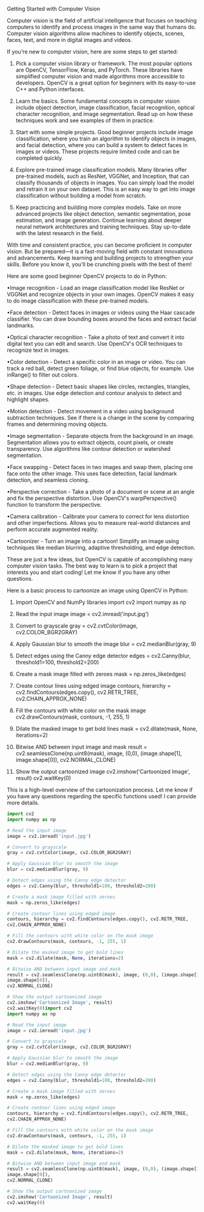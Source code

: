Getting Started with Computer Vision

Computer vision is the field of artificial intelligence that focuses on teaching computers to identify and process images in the same way that humans do. Computer vision algorithms allow machines to identify objects, scenes, faces, text, and more in digital images and videos. 

If you're new to computer vision, here are some steps to get started:

1. Pick a computer vision library or framework. The most popular options are OpenCV, TensorFlow, Keras, and PyTorch. These libraries have simplified computer vision and made algorithms more accessible to developers. OpenCV is a great option for beginners with its easy-to-use C++ and Python interfaces. 

2. Learn the basics. Some fundamental concepts in computer vision include object detection, image classification, facial recognition, optical character recognition, and image segmentation. Read up on how these techniques work and see examples of them in practice. 

3. Start with some simple projects. Good beginner projects include image classification, where you train an algorithm to identify objects in images, and facial detection, where you can build a system to detect faces in images or videos. These projects require limited code and can be completed quickly. 

4. Explore pre-trained image classification models. Many libraries offer pre-trained models, such as ResNet, VGGNet, and Inception, that can classify thousands of objects in images. You can simply load the model and retrain it on your own dataset. This is an easy way to get into image classification without building a model from scratch.

5. Keep practicing and building more complex models. Take on more advanced projects like object detection, semantic segmentation, pose estimation, and image generation. Continue learning about deeper neural network architectures and training techniques. Stay up-to-date with the latest research in the field. 

With time and consistent practice, you can become proficient in computer vision. But be prepared—it is a fast-moving field with constant innovations and advancements. Keep learning and building projects to strengthen your skills. Before you know it, you'll be crunching pixels with the best of them!

Here are some good beginner OpenCV projects to do in Python:

•Image recognition - Load an image classification model like ResNet or VGGNet and recognize objects in your own images. OpenCV makes it easy to do image classification with these pre-trained models.

•Face detection - Detect faces in images or videos using the Haar cascade classifier. You can draw bounding boxes around the faces and extract facial landmarks. 

•Optical character recognition - Take a photo of text and convert it into digital text you can edit and search. Use OpenCV's OCR techniques to recognize text in images.

•Color detection - Detect a specific color in an image or video. You can track a red ball, detect green foliage, or find blue objects, for example. Use inRange() to filter out colors.

•Shape detection - Detect basic shapes like circles, rectangles, triangles, etc. in images. Use edge detection and contour analysis to detect and highlight shapes. 

•Motion detection - Detect movement in a video using background subtraction techniques. See if there is a change in the scene by comparing frames and determining moving objects.

•Image segmentation - Separate objects from the background in an image. Segmentation allows you to extract objects, count pixels, or create transparency. Use algorithms like contour detection or watershed segmentation.

•Face swapping - Detect faces in two images and swap them, placing one face onto the other image. This uses face detection, facial landmark detection, and seamless cloning.

•Perspective correction - Take a photo of a document or scene at an angle and fix the perspective distortion. Use OpenCV's warpPerspective() function to transform the perspective.

•Camera calibration - Calibrate your camera to correct for lens distortion and other imperfections. Allows you to measure real-world distances and perform accurate augmented reality.

•Cartoonizer - Turn an image into a cartoon! Simplify an image using techniques like median blurring, adaptive thresholding, and edge detection.

These are just a few ideas, but OpenCV is capable of accomplishing many computer vision tasks. The best way to learn is to pick a project that interests you and start coding! Let me know if you have any other questions.


Here is a basic process to cartoonize an image using OpenCV in Python:

1. Import OpenCV and NumPy libraries 
import cv2 
import numpy as np 

2. Read the input image 
image = cv2.imread('input.jpg') 

3. Convert to grayscale 
gray = cv2.cvtColor(image, cv2.COLOR_BGR2GRAY) 

4. Apply Gaussian blur to smooth the image 
blur = cv2.medianBlur(gray, 9)

5. Detect edges using the Canny edge detector 
edges = cv2.Canny(blur, threshold1=100, threshold2=200) 

6. Create a mask image filled with zeroes 
mask = np.zeros_like(edges)

7. Create contour lines using edged image 
contours, hierarchy = cv2.findContours(edges.copy(), cv2.RETR_TREE, 
                                       cv2.CHAIN_APPROX_NONE) 

8. Fill the contours with white color on the mask image 
cv2.drawContours(mask, contours, -1, 255, 1)

9. Dilate the masked image to get bold lines 
mask = cv2.dilate(mask, None, iterations=2) 

10. Bitwise AND between input image and mask 
result = cv2.seamlessClone(np.uint8(mask), image, (0,0), (image.shape[1], 
                                                    image.shape[0]), 
                                                    cv2.NORMAL_CLONE) 

11. Show the output cartoonized image 
cv2.imshow('Cartoonized Image', result) 
cv2.waitKey(0) 

This is a high-level overview of the cartoonization process. Let me know if you have any questions regarding the specific functions used! I can provide more details.


```python
import cv2
import numpy as np

# Read the input image
image = cv2.imread('input.jpg')

# Convert to grayscale
gray = cv2.cvtColor(image, cv2.COLOR_BGR2GRAY)

# Apply Gaussian blur to smooth the image
blur = cv2.medianBlur(gray, 9)

# Detect edges using the Canny edge detector
edges = cv2.Canny(blur, threshold1=100, threshold2=200)

# Create a mask image filled with zeroes
mask = np.zeros_like(edges)

# Create contour lines using edged image
contours, hierarchy = cv2.findContours(edges.copy(), cv2.RETR_TREE,
cv2.CHAIN_APPROX_NONE)

# Fill the contours with white color on the mask image
cv2.drawContours(mask, contours, -1, 255, 1)

# Dilate the masked image to get bold lines
mask = cv2.dilate(mask, None, iterations=2)

# Bitwise AND between input image and mask
result = cv2.seamlessClone(np.uint8(mask), image, (0,0), (image.shape[1],
image.shape[0]),
cv2.NORMAL_CLONE)

# Show the output cartoonized image
cv2.imshow('Cartoonized Image', result)
cv2.waitKey(0)import cv2
import numpy as np

# Read the input image
image = cv2.imread('input.jpg')

# Convert to grayscale
gray = cv2.cvtColor(image, cv2.COLOR_BGR2GRAY)

# Apply Gaussian blur to smooth the image
blur = cv2.medianBlur(gray, 9)

# Detect edges using the Canny edge detector
edges = cv2.Canny(blur, threshold1=100, threshold2=200)

# Create a mask image filled with zeroes
mask = np.zeros_like(edges)

# Create contour lines using edged image
contours, hierarchy = cv2.findContours(edges.copy(), cv2.RETR_TREE,
cv2.CHAIN_APPROX_NONE)

# Fill the contours with white color on the mask image
cv2.drawContours(mask, contours, -1, 255, 1)

# Dilate the masked image to get bold lines
mask = cv2.dilate(mask, None, iterations=2)

# Bitwise AND between input image and mask
result = cv2.seamlessClone(np.uint8(mask), image, (0,0), (image.shape[1],
image.shape[0]),
cv2.NORMAL_CLONE)

# Show the output cartoonized image
cv2.imshow('Cartoonized Image', result)
cv2.waitKey(0)
```